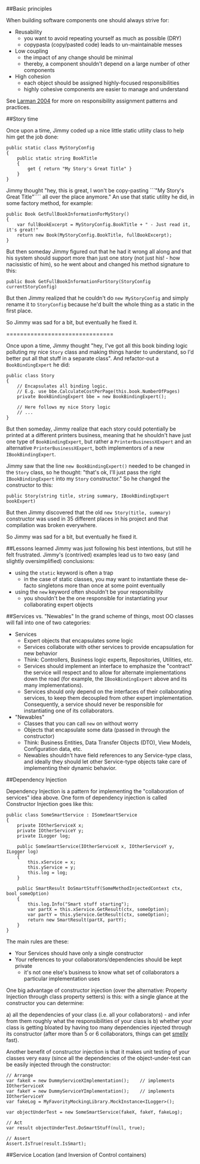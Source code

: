 ##Basic principles

When building software components one should always strive for:

* Reusability
    * you want to avoid repeating yourself as much as possible (DRY)
    * copypasta (copy/pasted code) leads to un-maintainable messes
* Low coupling
    * the impact of any change should be minimal
    * thereby, a component shouldn't depend on a large number of other components
* High cohesion
    * each object should be assigned highly-focused responsibilities
    * highly cohesive components are easier to manage and understand

See [Larman 2004](http://en.wikipedia.org/wiki/GRASP_(object-oriented_design)) for more on responsibility assignment patterns and practices.

##Story time

Once upon a time, Jimmy coded up a nice little static utliity class to help him get the job done:

```
public static class MyStoryConfig 
{
    public static string BookTitle 
    {
        get { return "My Story's Great Title" }
    }
}
```

Jimmy thought "hey, this is great, I won't be copy-pasting ```"My Story's Great Title"```` all over the place anymore." An use that static utility he did, in some factory method, for example:

```
public Book GetFullBookInformationForMyStory()
{
    var fullBookExcerpt = MyStoryConfig.BookTitle + " - Just read it, it's great!"
    return new Book(MyStoryConfig.BookTitle, fullBookExcerpt);
}  
```

But then someday Jimmy figured out that he had it wrong all along and that his system should support more than just one story (not just his! - how nacissistic of him), so he went about and changed his method signature to this:

```
public Book GetFullBookInformationForStory(StoryConfig currentStoryConfig)
```

But then Jimmy realized that he couldn't do ```new MyStoryConfig``` and simply rename it to ```StoryConfig``` because he'd built the whole thing as a static in the first place. 

So Jimmy was sad for a bit, but eventually he fixed it.

===============================

Once upon a time, Jimmy thought "hey, I've got all this book binding logic polluting my nice ```Story``` class and making things harder to understand, so I'd better  put all that stuff in a separate class". And refactor-out a ```BookBindingExpert``` he did:

```
public class Story
{
    // Encapsulates all binding logic. 
    // E.g. use bbe.CalculateCostPerPage(this.book.NumberOfPages)
    private BookBindingExpert bbe = new BookBindingExpert();
    
    // Here follows my nice Story logic
    // ...
}
```

But then someday, Jimmy realize that each story could potentially be printed at a different printers business, meaning that he shouldn't have just one type of ```BookBindingExpert```, but rather a ```PrinterBusinessXExpert``` and an alternative ```PrinterBusinessXExpert```, both implementors of a new ```IBookBindingExpert```. 

Jimmy saw that the line ```new BookBindingExpert()``` needed to be changed in the ```Story``` class, so he thought: "that's ok, I'll just pass the right ```IBookBindingExpert``` into my ```Story``` constructor." So he changed the constructor to this:

```
public Story(string title, string summary, IBookBindingExpert bookExpert)
```

But then Jimmy discovered that the old ```new Story(title, summary)``` constructor was used in 35 different places in his project and that compilation was broken everywhere.

So Jimmy was sad for a bit, but eventually he fixed it.


##Lessons learned
Jimmy was just following his best intentions, but still he felt frustrated. Jimmy's (contrived) examples lead us to two easy (and slightly oversimplified) conclusions:

* using the ```static``` keyword is often a trap
    * in the case of static classes, you may want to instantiate these de-facto singletons more than once at some point eventually
* using the ```new``` keyword often shouldn't be your responsibility
    * you shouldn't be the one responsible for instantiating your collaborating expert objects


##Services vs. "Newables"
In the grand scheme of things, most OO classes will fall into one of two categories:

* Services
    * Expert objects that encapsulates some logic
    * Services collaborate with other services to provide encapsulation for new behavior
    * Think: Controllers, Business logic experts, Repositories, Utilities, etc.
    * Services should implement an interface to emphasize the "contract" the service will respect and to allow for alternate implementations down the road (for example, the ```IBookBindingExpert``` above and its many implementations).
    * Services should only depend on the interfaces of their collaborating services, to keep them decoupled from other expert implementation. Consequently, a service should never be responsible for instantiating one of its collaborators.
* "Newables"
    * Classes that you can call ```new``` on without worry
    * Objects that encapsulate some data (passed in through the constructor)
    * Think: Business Entities, Data Transfer Objects (DTO), View Models, Configuration data, etc. 
    * Newables shouldn't have field references to any Service-type class, and ideally they should let other Service-type objects take care of implementing their dynamic behavior.

##Dependency Injection

Dependency Injection is a pattern for implementing the "collaboration of services" idea above. One form of dependency injection is called Constructor Injection goes like this:

```
public class SomeSmartService : ISomeSmartService
{
    private IOtherServiceX x;
    private IOtherServiceY y;
    private ILogger log;

    public SomeSmartService(IOtherServiceX x, IOtherServiceY y, ILogger log)
    {
        this.xService = x;
        this.yService = y;
        this.log = log;
    }

    public SmartResult DoSmartStuff(SomeMethodInjectedContext ctx, bool someOption)
    {
        this.log.Info("Smart stuff starting");
        var partX = this.xService.GetResult(ctx, someOption);
        var partY = this.yService.GetResult(ctx, someOption);
        return new SmartResult(partX, partY);
    }
}
```

The main rules are these:

* Your Services should have only a single constructor
* Your references to your collaborators/dependencies should be kept private
    * it's not one else's business to know what set of collaborators a particular implementation uses

One big advantage of constructor injection (over the alternative: Property Injection through class property setters) is this: with a single glance at the constructor you can determine:

a) all the dependencies of your class (i.e. all your collaborators) - and infer from them roughly what the responsibilities of your class is
b) whether your class is getting bloated by having too many dependencies injected through its constructor (after more than 5 or 6 collaborators, things can get [smelly](http://en.wikipedia.org/wiki/Code_smell) fast).

Another benefit of constructor injection is that it makes unit testing of your classes very easy (since all the dependencies of the object-under-test can be easily injected through the constructor:

```
// Arrange
var fakeX = new DummyServiceXImplementation();    // implements IOtherServiceX
var fakeY = new DummyServiceYImplementation();    // implements IOtherServiceY
var fakeLog = MyFavorityMockingLibrary.MockInstance<ILogger>();

var objectUnderTest = new SomeSmartService(fakeX, fakeY, fakeLog);

// Act
var result objectUnderTest.DoSmartStuff(null, true);

// Assert
Assert.IsTrue(result.IsSmart);
```

##Service Location (and Inversion of Control containers)

